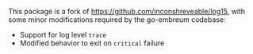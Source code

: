 This package is a fork of https://github.com/inconshreveable/log15, with some
minor modifications required by the go-embreum  codebase:

 * Support for log level `trace`
 * Modified behavior to exit on `critical` failure
